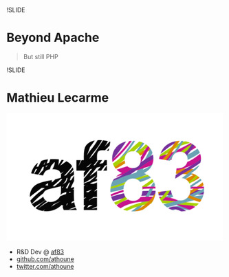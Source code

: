!SLIDE
# Beyond Apache #

>But still PHP

!SLIDE

# Mathieu Lecarme #
![AF83](af83.png)

* R&D Dev @ [af83](http://dev.af83.com/)
* [github.com/athoune](https://github.com/athoune)
* [twitter.com/athoune](http://twitter.com/twitter)

